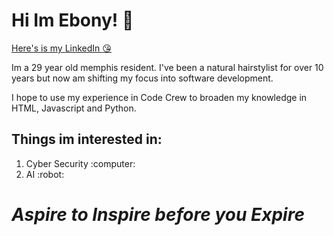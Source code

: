 # Hi Im Ebony! :purple_heart: 
[Here's is my LinkedIn :kissing_heart:](https://www.linkedin.com/feed/?trk=guest_homepage-basic_google-one-tap-submit)

Im a 29 year old memphis resident. I've been a natural hairstylist for over 10 years but now am shifting my focus into software development.

I hope to use my experience in Code Crew to broaden my knowledge in HTML, Javascript and Python.

## Things im interested in:

<ol>
    <li>Cyber Security :computer: </li>
    <li>AI :robot: </li>
</ol>

# ***Aspire to Inspire before you Expire***
 
